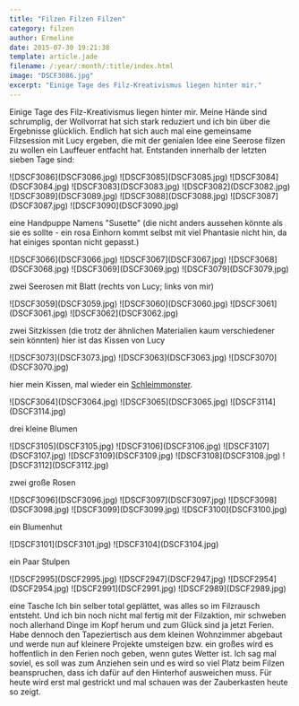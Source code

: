 ```yaml
---
title: "Filzen Filzen Filzen"
category: filzen
author: Ermeline
date: 2015-07-30 19:21:38
template: article.jade
filename: /:year/:month/:title/index.html
image: "DSCF3086.jpg"
excerpt: "Einige Tage des Filz-Kreativismus liegen hinter mir."
---
```


Einige Tage des Filz-Kreativismus liegen hinter mir. Meine Hände sind schrumplig, der Wollvorrat hat sich stark reduziert und ich bin über die Ergebnisse glücklich. Endlich hat sich auch mal eine gemeinsame Filzsession mit Lucy ergeben, die mit der genialen Idee eine Seerose filzen zu wollen ein Lauffeuer entfacht hat. Entstanden innerhalb der letzten sieben Tage sind:


<div class="slideshow_landscape">
![DSCF3086](DSCF3086.jpg)
![DSCF3085](DSCF3085.jpg)
![DSCF3084](DSCF3084.jpg)
![DSCF3083](DSCF3083.jpg)
![DSCF3082](DSCF3082.jpg)
![DSCF3089](DSCF3089.jpg)
![DSCF3088](DSCF3088.jpg)
![DSCF3087](DSCF3087.jpg)
![DSCF3090](DSCF3090.jpg)
</div>

eine Handpuppe Namens "Susette" (die nicht anders aussehen könnte als sie es sollte - ein rosa Einhorn kommt selbst mit viel Phantasie nicht hin, da hat einiges spontan nicht gepasst.)


<div class="slideshow_landscape">
![DSCF3066](DSCF3066.jpg)
![DSCF3067](DSCF3067.jpg)
![DSCF3068](DSCF3068.jpg)
![DSCF3069](DSCF3069.jpg)
![DSCF3079](DSCF3079.jpg)
</div>

zwei Seerosen mit Blatt (rechts von Lucy; links von mir) 


<div class="slideshow_landscape">
![DSCF3059](DSCF3059.jpg)
![DSCF3060](DSCF3060.jpg)
![DSCF3061](DSCF3061.jpg)
![DSCF3062](DSCF3062.jpg)
</div>

zwei Sitzkissen (die trotz der ähnlichen Materialien kaum verschiedener sein könnten) hier ist das Kissen von Lucy


<div class="slideshow_landscape">
![DSCF3073](DSCF3073.jpg)
![DSCF3063](DSCF3063.jpg)
![DSCF3070](DSCF3070.jpg)
</div>

hier mein Kissen, mal wieder ein [Schleimmonster](http://flauschiversum.de/2015/02/kuschelmonster/).


<div class="slideshow_landscape">
![DSCF3064](DSCF3064.jpg)
![DSCF3065](DSCF3065.jpg)
![DSCF3114](DSCF3114.jpg)

drei kleine Blumen 


<div class="slideshow_landscape">
![DSCF3105](DSCF3105.jpg)
![DSCF3106](DSCF3106.jpg)
![DSCF3107](DSCF3107.jpg)
![DSCF3109](DSCF3109.jpg)
![DSCF3108](DSCF3108.jpg)
![DSCF3112](DSCF3112.jpg)
</div>

zwei große Rosen


<div class="slideshow_landscape">
![DSCF3096](DSCF3096.jpg)
![DSCF3097](DSCF3097.jpg)
![DSCF3098](DSCF3098.jpg)
![DSCF3099](DSCF3099.jpg)
![DSCF3100](DSCF3100.jpg)
</div>

ein Blumenhut 


<div class="slideshow_landscape">
![DSCF3101](DSCF3101.jpg)
![DSCF3104](DSCF3104.jpg)
</div>

ein Paar Stulpen


<div class="slideshow_landscape">
![DSCF2995](DSCF2995.jpg)
![DSCF2947](DSCF2947.jpg)
![DSCF2954](DSCF2954.jpg)
![DSCF2991](DSCF2991.jpg)
![DSCF2989](DSCF2989.jpg)
</div>

eine Tasche Ich bin selber total geplättet, was alles so im Filzrausch entsteht. Und ich bin noch nicht mal fertig mit der Filzaktion, mir schweben noch allerhand Dinge im Kopf herum und zum Glück sind ja jetzt Ferien. Habe dennoch den Tapeziertisch aus dem kleinen Wohnzimmer abgebaut und werde nun auf kleinere Projekte umsteigen bzw. ein großes wird es hoffentlich in den Ferien noch geben, wenn gutes Wetter ist. Ich sag mal soviel, es soll was zum Anziehen sein und es wird so viel Platz beim Filzen beanspruchen, dass ich dafür auf den Hinterhof ausweichen muss. Für heute wird erst mal gestrickt und mal schauen was der Zauberkasten heute so zeigt.
